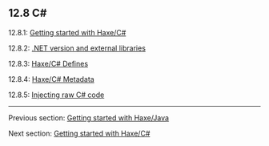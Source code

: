 ## 12.8 C#

12.8.1: [Getting started with Haxe/C#](target-cs-getting-started.md)

12.8.2: [.NET version and external libraries](target-cs-external-libraries.md)

12.8.3: [Haxe/C# Defines](target-cs-defines.md)

12.8.4: [Haxe/C# Metadata](target-cs-metadata.md)

12.8.5: [Injecting raw C# code](target-cs-code-injection.md)

---

Previous section: [Getting started with Haxe/Java](target-java-getting-started.md)

Next section: [Getting started with Haxe/C#](target-cs-getting-started.md)